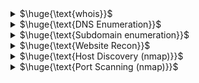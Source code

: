 <details>
<summary>$\huge{\text{whois}}$</summary>

- It is a protocol used for querying databases that store an Internet resource's registered users or assignees
  - website
  - `whois linux.com`
    
<br>
</details>

<details>
<summary>$\huge{\text{DNS Enumeration}}$</summary>

- Manual
  - `dig +short a zonetransfer.me` : list of ipv4 address
  - `dig +short mx zonetransfer.me` : list of email servers
  - `dig +short ns zonetransfer.me` : list of DNS servers for the domain
  - `dig axfr zonetransfer.me @nsztm1.digi.ninja.` : get a copy of the zone from the primary server. (**zone transfer attack**)
    - *AXFR offers no authentication, so any client can ask a DNS server for a copy of the entire zone.*
- Automatic
  - dnsdumpster.com
  - dnsrecon (tool)
    
<br>
</details>

<details>
<summary>$\huge{\text{Subdomain enumeration}}$</summary>

- sublist3r : enumerates subdomains using search engines such as Google and using DNSdumpster etc. It support also bruteforce
- `sublist3r -d website.com`
    
<br>
</details>

<details>
<summary>$\huge{\text{Website Recon}}$</summary>

- Web App **Technology** Fingerprinting
  - wappalyzer (extension)
  - builtwith (extension)
  - `whatweb website.com`
- Look for **hidden directory/files**:
  - `http://website.com/robots.txt`
  - `http://website.com/sitemap.xml`
- **WAF** Detection
  - `wafw00f http://website.com -a`
- Download **website source**
  - httrack
- **Google Dorks**
  - site,filetype,inurl,intitle,cache
  - *exploit-db.com/google-hacking-database*
- **waybackmachine**
  - *web.archive.org*
- **All in one**
  - **amass** : network mapping and external asset discovery using open source information gathering and active reconnaissance techniques
  - **sitereport.netcraft.com** : gives a lot of information about a domain
  - **theHarvester** : gathers names, emails, IPs, subdomains, and URLs by using multiple public resources
    - `theHarvester -d example.com -b google,linkedin,dnsdumpster,duckduckgo`

<br>
</details>

<details>
<summary>$\huge{\text{Host Discovery (nmap)}}$</summary>
  
- `nmap -sn 192.168.1.0/24`
  - The default host discovery done with -sn consists of an **ICMP echo request**
  - But when a privileged user tries to scan targets on a local ethernet network, **ARP requests** are used
- `nmap -sn -PS 192.168.1.5`
  - This option sends an empty TCP packet with the SYN flag set. The default destination port is 80
    - NOTE: you should also use other ports to better detect hosts... `nmap -sn -PS22-25 192.168.1.5`
- Other options
  - `-PA` (ACK flag is set instead of the SYN flag). Default port: 80
  - `-PU` (sends a UDP packet). Default port: 40125
  - `-PY` (sends an SCTP packet). Default port: 80
    
<br>
</details>

<details>
<summary>$\huge{\text{Port Scanning (nmap)}}$</summary>
  
-  Use nmap documentation to understand the differences between port scans
- `nmap -p- 192.168.1.5` : Scan all TCP ports
- Suggestion for udp scan: `nmap -sU --top-ports 25 <ip>`
<br>

**Script engine** : For more info read nmap documentation
- `--script <filename>|<category>|<directory>|<expression>`
- `-sC`: Runs a script scan using the default script set. It is the equivalent of --script=default
  - NOTE: there are many categories. Some of the scripts in this category are considered intrusive and may not run on a network target without permissions. 
- `nmap --script "default or safe"` : Load all scripts that are in the default, safe, or both categories.
    
<br>
</details>


